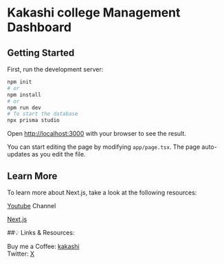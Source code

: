 # Kakashi college Management Dashboard

## Getting Started

First, run the development server:

```bash
npm init
# or
npm install 
# or
npm run dev
# To start the database
npx prisma studio
```

Open [http://localhost:3000](http://localhost:3000) with your browser to see the result.

You can start editing the page by modifying `app/page.tsx`. The page auto-updates as you edit the file.


## Learn More
To learn more about Next.js, take a look at the following resources:

[Youtube](https://youtu.be/SKJCkC6oNrc) Channel


[Next.js](https://nextjs.org/learn)


##💡 Links & Resources:


Buy me a Coffee: [kakashi](https://buymeacoffee.com/kakashi_12)              
Twitter: [X](https://x.com/StudentKalai)
